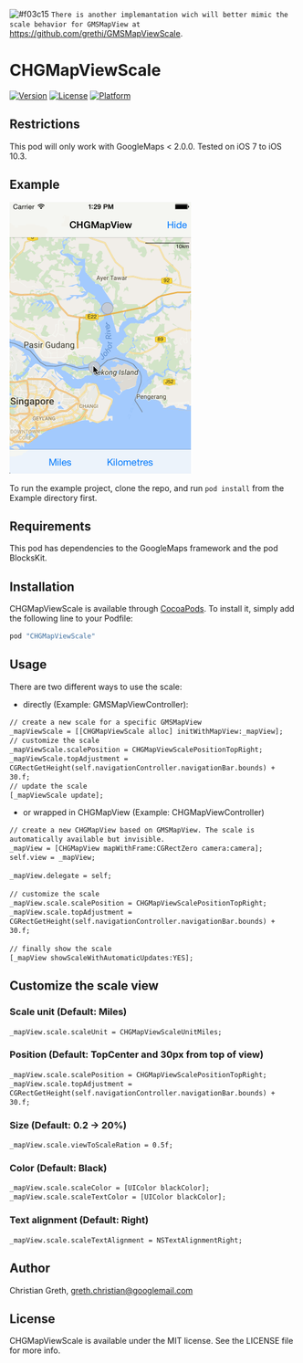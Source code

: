 
![#f03c15](https://placehold.it/15/f03c15/000000?text=+) `There is another implemantation wich will better mimic the scale behavior for GMSMapView at` https://github.com/grethi/GMSMapViewScale.

# CHGMapViewScale

[![Version](https://img.shields.io/cocoapods/v/CHGMapViewScale.svg?style=flat)](http://cocoapods.org/pods/CHGMapViewScale)
[![License](https://img.shields.io/cocoapods/l/CHGMapViewScale.svg?style=flat)](http://cocoapods.org/pods/CHGMapViewScale)
[![Platform](https://img.shields.io/cocoapods/p/CHGMapViewScale.svg?style=flat)](http://cocoapods.org/pods/CHGMapViewScale)

## Restrictions

This pod will only work with GoogleMaps < 2.0.0. Tested on iOS 7 to iOS 10.3.

## Example

![Screenshot of example CHGMapViewController](example.gif)

To run the example project, clone the repo, and run `pod install` from the Example directory first.

## Requirements

This pod has dependencies to the GoogleMaps framework and the pod BlocksKit.

## Installation

CHGMapViewScale is available through [CocoaPods](http://cocoapods.org). To install
it, simply add the following line to your Podfile:

```ruby
pod "CHGMapViewScale"
```

## Usage

There are two different ways to use the scale:

* directly (Example: GMSMapViewController):

```objc
// create a new scale for a specific GMSMapView
_mapViewScale = [[CHGMapViewScale alloc] initWithMapView:_mapView];
// customize the scale
_mapViewScale.scalePosition = CHGMapViewScalePositionTopRight;
_mapViewScale.topAdjustment = CGRectGetHeight(self.navigationController.navigationBar.bounds) + 30.f;
// update the scale
[_mapViewScale update];
```

* or wrapped in CHGMapView (Example: CHGMapViewController)
```objc
// create a new CHGMapView based on GMSMapView. The scale is automatically available but invisible.
_mapView = [CHGMapView mapWithFrame:CGRectZero camera:camera];
self.view = _mapView;

_mapView.delegate = self;

// customize the scale
_mapView.scale.scalePosition = CHGMapViewScalePositionTopRight;
_mapView.scale.topAdjustment = CGRectGetHeight(self.navigationController.navigationBar.bounds) + 30.f;

// finally show the scale
[_mapView showScaleWithAutomaticUpdates:YES];
```

## Customize the scale view

### Scale unit (Default: Miles)

```objc
_mapView.scale.scaleUnit = CHGMapViewScaleUnitMiles;
```

### Position (Default: TopCenter and 30px from top of view)

```objc
_mapView.scale.scalePosition = CHGMapViewScalePositionTopRight;
_mapView.scale.topAdjustment = CGRectGetHeight(self.navigationController.navigationBar.bounds) + 30.f;
```

### Size (Default: 0.2 -> 20%)

```objc
_mapView.scale.viewToScaleRation = 0.5f;
```

### Color (Default: Black)

```objc
_mapView.scale.scaleColor = [UIColor blackColor];
_mapView.scale.scaleTextColor = [UIColor blackColor];
```

### Text alignment (Default: Right)

```objc
_mapView.scale.scaleTextAlignment = NSTextAlignmentRight;
```

## Author

Christian Greth, greth.christian@googlemail.com

## License

CHGMapViewScale is available under the MIT license. See the LICENSE file for more info.
